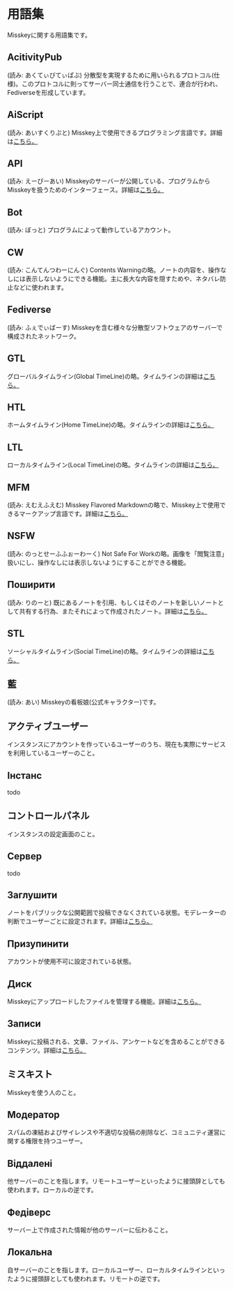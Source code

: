 # 用語集
Misskeyに関する用語集です。

## AcitivityPub
(読み: あくてぃびてぃぱぶ) 分散型を実現するために用いられるプロトコル(仕様)。このプロトコルに則ってサーバー同士通信を行うことで、連合が行われ、Fediverseを形成しています。

## AiScript
(読み: あいすくりぷと) Misskey上で使用できるプログラミング言語です。詳細は[こちら。](../advanced/aiscript)

## API
(読み: えーぴーあい) Misskeyのサーバーが公開している、プログラムからMisskeyを扱うためのインターフェース。詳細は[こちら。](../advanced/api)

## Bot
(読み: ぼっと) プログラムによって動作しているアカウント。

## CW
(読み: こんてんつわーにんぐ) Contents Warningの略。ノートの内容を、操作なしには表示しないようにできる機能。主に長大な内容を隠すためや、ネタバレ防止などに使われます。

## Fediverse
(読み: ふぇでぃばーす) Misskeyを含む様々な分散型ソフトウェアのサーバーで構成されたネットワーク。

## GTL
グローバルタイムライン(Global TimeLine)の略。タイムラインの詳細は[こちら。](../features/timeline)

## HTL
ホームタイムライン(Home TimeLine)の略。タイムラインの詳細は[こちら。](../features/timeline)

## LTL
ローカルタイムライン(Local TimeLine)の略。タイムラインの詳細は[こちら。](../features/timeline)

## MFM
(読み: えむえふえむ) Misskey Flavored Markdownの略で、Misskey上で使用できるマークアップ言語です。詳細は[こちら。](../features/mfm)

## NSFW
(読み: のっとせーふふぉーわーく) Not Safe For Workの略。画像を「閲覧注意」扱いにし、操作なしには表示しないようにすることができる機能。

## Поширити
(読み: りのーと) 既にあるノートを引用、もしくはそのノートを新しいノートとして共有する行為、またそれによって作成されたノート。詳細は[こちら。](../features/note)

## STL
ソーシャルタイムライン(Social TimeLine)の略。タイムラインの詳細は[こちら。](../features/timeline)

## 藍
(読み: あい) Misskeyの看板娘(公式キャラクター)です。

## アクティブユーザー
インスタンスにアカウントを作っているユーザーのうち、現在も実際にサービスを利用しているユーザーのこと。

## Інстанс
todo

## コントロールパネル
インスタンスの設定画面のこと。

## Сервер
todo

## Заглушити
ノートをパブリックな公開範囲で投稿できなくされている状態。モデレーターの判断でユーザーごとに設定されます。詳細は[こちら。](../features/silence)

## Призупинити
アカウントが使用不可に設定されている状態。

## Диск
Misskeyにアップロードしたファイルを管理する機能。詳細は[こちら。](../features/drive)

## Записи
Misskeyに投稿される、文章、ファイル、アンケートなどを含めることができるコンテンツ。詳細は[こちら。](../features/note)

## ミスキスト
Misskeyを使う人のこと。

## Модератор
スパムの凍結およびサイレンスや不適切な投稿の削除など、コミュニティ運営に関する権限を持つユーザー。

## Віддалені
他サーバーのことを指します。リモートユーザーといったように接頭辞としても使われます。ローカルの逆です。

## Федіверс
サーバー上で作成された情報が他のサーバーに伝わること。

## Локальна
自サーバーのことを指します。ローカルユーザー、ローカルタイムラインといったように接頭辞としても使われます。リモートの逆です。
